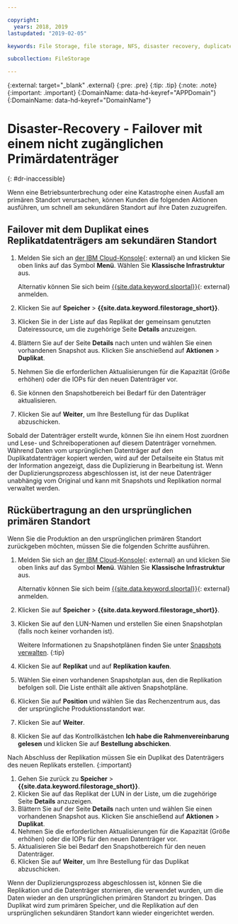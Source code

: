 ```yaml
---

copyright:
  years: 2018, 2019
lastupdated: "2019-02-05"

keywords: File Storage, file storage, NFS, disaster recovery, duplicate volume, replica volume, failover, failback,

subcollection: FileStorage

---
```

{:external: target="_blank" .external}
{:pre: .pre}
{:tip: .tip}
{:note: .note}
{:important: .important}
{:DomainName: data-hd-keyref="APPDomain"}
{:DomainName: data-hd-keyref="DomainName"}


# Disaster-Recovery - Failover mit einem nicht zugänglichen Primärdatenträger
{: #dr-inaccessible}

Wenn eine Betriebsunterbrechung oder eine Katastrophe einen Ausfall am primären Standort verursachen, können Kunden die folgenden Aktionen ausführen, um schnell am sekundären Standort auf ihre Daten zuzugreifen.

## Failover mit dem Duplikat eines Replikatdatenträgers am sekundären Standort

1. Melden Sie sich an [der IBM Cloud-Konsole](https://{DomainName}/){: external} an und klicken Sie oben links auf das Symbol **Menü**. Wählen Sie **Klassische Infrastruktur** aus.

   Alternativ können Sie sich beim [{{site.data.keyword.slportal}}](https://control.softlayer.com/){: external} anmelden.
2. Klicken Sie auf **Speicher** > **{{site.data.keyword.filestorage_short}}**.
3. Klicken Sie in der Liste auf das Replikat der gemeinsam genutzten Dateiressource, um die zugehörige Seite **Details** anzuzeigen.
4. Blättern Sie auf der Seite **Details** nach unten und wählen Sie einen vorhandenen Snapshot aus. Klicken Sie anschießend auf **Aktionen** > **Duplikat**.
5. Nehmen Sie die erforderlichen Aktualisierungen für die Kapazität (Größe erhöhen) oder die IOPs für den neuen Datenträger vor.
6. Sie können den Snapshotbereich bei Bedarf für den Datenträger aktualisieren.
7. Klicken Sie auf **Weiter**, um Ihre Bestellung für das Duplikat abzuschicken.

Sobald der Datenträger erstellt wurde, können Sie ihn einem Host zuordnen und Lese- und Schreiboperationen auf diesem Datenträger vornehmen. Während Daten vom ursprünglichen Datenträger auf den Duplikatdatenträger kopiert werden, wird auf der Detailseite ein Status mit der Information angezeigt, dass die Duplizierung in Bearbeitung ist. Wenn der Duplizierungsprozess abgeschlossen ist, ist der neue Datenträger unabhängig vom Original und kann mit Snapshots und Replikation normal verwaltet werden.

## Rückübertragung an den ursprünglichen primären Standort

Wenn Sie die Produktion an den ursprünglichen primären Standort zurückgeben möchten, müssen Sie die folgenden Schritte ausführen.

1. Melden Sie sich an [der IBM Cloud-Konsole](https://{DomainName}/){: external} an und klicken Sie oben links auf das Symbol **Menü**. Wählen Sie **Klassische Infrastruktur** aus.

   Alternativ können Sie sich beim [{{site.data.keyword.slportal}}](https://control.softlayer.com/){: external} anmelden.
2. Klicken Sie auf **Speicher** > **{{site.data.keyword.filestorage_short}}**.
3. Klicken Sie auf den LUN-Namen und erstellen Sie einen Snapshotplan (falls noch keiner vorhanden ist).

   Weitere Informationen zu Snapshotplänen finden Sie unter [Snapshots verwalten](/docs/infrastructure/FileStorage?topic=FileStorage-managingSnapshots#addschedule).
   {:tip}
4. Klicken Sie auf **Replikat** und auf **Replikation kaufen**.
5. Wählen Sie einen vorhandenen Snapshotplan aus, den die Replikation befolgen soll. Die Liste enthält alle aktiven Snapshotpläne.
6. Klicken Sie auf **Position** und wählen Sie das Rechenzentrum aus, das der ursprüngliche Produktionsstandort war.
7. Klicken Sie auf **Weiter**.
8. Klicken Sie auf das Kontrollkästchen **Ich habe die Rahmenvereinbarung gelesen** und klicken Sie auf **Bestellung abschicken**.

Nach Abschluss der Replikation müssen Sie ein Duplikat des Datenträgers des neuen Replikats erstellen.
{:important}

1. Gehen Sie zurück zu **Speicher** > **{{site.data.keyword.filestorage_short}}**.
2. Klicken Sie auf das Replikat der LUN in der Liste, um die zugehörige Seite **Details** anzuzeigen.
3. Blättern Sie auf der Seite **Details** nach unten und wählen Sie einen vorhandenen Snapshot aus. Klicken Sie anschießend auf **Aktionen** > **Duplikat**.
4. Nehmen Sie die erforderlichen Aktualisierungen für die Kapazität (Größe erhöhen) oder die IOPs für den neuen Datenträger vor.
5. Aktualisieren Sie bei Bedarf den Snapshotbereich für den neuen Datenträger.
6. Klicken Sie auf **Weiter**, um Ihre Bestellung für das Duplikat abzuschicken.

Wenn der Duplizierungsprozess abgeschlossen ist, können Sie die Replikation und die Datenträger stornieren, die verwendet wurden, um die Daten wieder an den ursprünglichen primären Standort zu bringen. Das Duplikat wird zum primären Speicher, und die Replikation auf den ursprünglichen sekundären Standort kann wieder eingerichtet werden.
